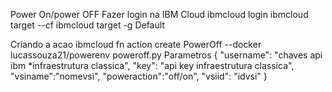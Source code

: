 Power On/power OFF
Fazer login na IBM Cloud
ibmcloud login 
ibmcloud target --cf
ibmcloud target -g Default

Criando a acao
ibmcloud fn action create PowerOff --docker lucassouza21/powerenv poweroff.py
Parametros
{
  "username": "chaves api ibm *infraestrutura classica",
  "key": "api key infraestrutura classica",
  "vsiname":"nomevsi",
  "poweraction":"off/on",
   "vsiid": "idvsi"
}
